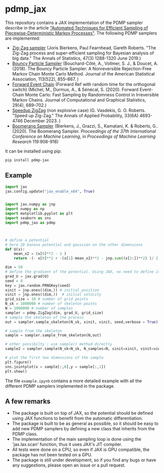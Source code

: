# pdmp_jax


This repository contains a JAX implementation of the PDMP sampler describe in the article ["Automated Techniques for Efficient Sampling of Piecewise-Deterministic Markov Processes"](https://arxiv.org/abs/2408.03682).
The following PDMP samplers are implemented:
- [Zig-Zag sampler](https://doi.org/10.1214/18-AOS1715) (Joris Bierkens, Paul Fearnhead, Gareth Roberts. "The Zig-Zag process and super-efficient sampling for Bayesian analysis of big data." The Annals of Statistics, 47(3) 1288-1320 June 2019.)
- [Bouncy Particle Sampler](https://doi.org/10.1080/01621459.2017.1294075) (Bouchard-Côté, A., Vollmer, S. J., & Doucet, A. (2018). The Bouncy Particle Sampler: A Nonreversible Rejection-Free Markov Chain Monte Carlo Method. Journal of the American Statistical Association, 113(522), 855–867. )
- [Forward Event Chain](https://doi.org/10.1080/10618600.2020.1750417) (Forward Ref with random time for the orthogonal switch) (Michel, M., Durmus, A., & Sénécal, S. (2020). Forward Event-Chain Monte Carlo: Fast Sampling by Randomness Control in Irreversible Markov Chains. Journal of Computational and Graphical Statistics, 29(4), 689–702.)
- [Speedup ZigZag](https://doi.org/10.1214/23-AAP1930) (non explosive case) (G. Vasdekis, G. O. Roberts. "Speed up Zig-Zag." The Annals of Applied Probability, 33(6A) 4693-4746 December 2023. )
- [Boomerang Sampler](https://proceedings.mlr.press/v119/bierkens20a.html ) (Bierkens, J., Grazzi, S., Kamatani, K. &amp; Roberts, G.. (2020). The Boomerang Sampler. <i>Proceedings of the 37th International Conference on Machine Learning</i>, in <i>Proceedings of Machine Learning Research</i> 119:908-918)



It can be installed using pip:
```bash
pip install pdmp-jax
```




## Example
    
```python
import jax 
jax.config.update("jax_enable_x64", True)


import jax.numpy as jnp
import numpy as np
import matplotlib.pyplot as plt
import seaborn as sns
import pdmp_jax as pdmp



# define a potential 
# here 2D banana potential and gaussian on the other dimensions
def U(x):
    mean_x2 = (x[0]**2 - 1 )
    return -(- x[0]**2 + -(x[1]-mean_x2)**2 - jnp.sum((x[2:])**2) )/ 2

dim = 50
# define the gradient of the potential. Using JAX, no need to define it explicitly
grad_U = jax.grad(U)
seed = 8
key = jax.random.PRNGKey(seed)
xinit = jnp.ones((dim,)) # initial position
vinit = jnp.ones((dim,))  # initial velocity
grid_size = 10 # number of grid points
N_sk = 1000000 # number of skeleton points
N = 1000000 # number of samples
sampler = pdmp.ZigZag(dim, grad_U, grid_size)
# sample the skeleton of the process 
out = sampler.sample_skeleton(N_sk, xinit, vinit, seed,verbose = True)

# sample from the skeleton
sample = sampler.sample_from_skeleton(N,out)

# other possibilty : use sample() method directly
sample2 = sampler.sample(N_sk=N_sk, N_samples=N, xinit=xinit, vinit=vinit, seed=seed, verbose=True)

# plot the first two dimensions of the sample
plt.figure()
sns.jointplot(x = sample[:,0],y = sample[:,1])
plt.show()
```


The file `example.ipynb` contains a more detailed example with all the different PDMP samplers implemented in the package.

## A few remarks

- The package is built on top of JAX, so the potential should be defined using JAX functions to benefit from the automatic differentiation.
- The package is built to be as general as possible, so it should be easy to add new PDMP samplers by defining a new class that inherits from the PDMP class.
- The implementation of the main sampling loop is done using the 'jax.lax.scan' function, thus it uses JAX's JIT compiler.
- All tests were done on a CPU, so even if JAX is GPU compatible, the package has not been tested on a GPU.
- The package is still under development, so if you find any bugs or have any suggestions, please open an issue or a pull request.

